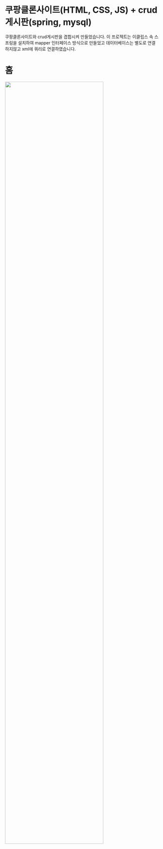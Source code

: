 # 쿠팡클론사이트(HTML, CSS, JS) + crud게시판(spring, mysql)
쿠팡클론사이트와 crud게시판을 겹합시켜 만들었습니다.
이 프로젝트는 이클립스 속 스프링을 설치하여 mapper 인터페이스 방식으로 만들었고 데이터베이스는 별도로 연결하지않고 xml에 쿼리로 연결하였습니다.

# 홈
<img width="80%" src="![홈화면 및 로그인 확인](https://user-images.githubusercontent.com/110903333/212361523-2b437f56-54ba-48db-bfbb-abcc30b5fd6c.png)"/>
